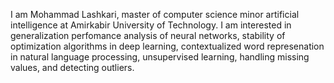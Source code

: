 I am Mohammad Lashkari, master of computer science minor artificial intelligence at Amirkabir University of Technology. I am interested in generalization perfomance analysis of neural networks, stability of optimization algorithms in deep learning, contextualized word represenation in natural language processing, unsupervised learning, handling missing values, and detecting outliers. 

